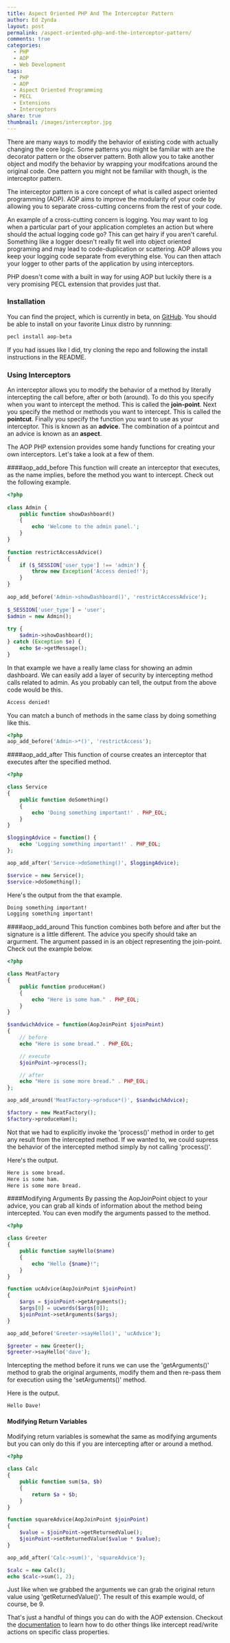 ```yaml
---
title: Aspect Oriented PHP And The Interceptor Pattern
author: Ed Zynda
layout: post
permalink: /aspect-oriented-php-and-the-interceptor-pattern/
comments: true
categories:
  - PHP
  - AOP
  - Web Development
tags:
  - PHP
  - AOP
  - Aspect Oriented Programming
  - PECL
  - Extensions
  - Interceptors
share: true
thumbnail: /images/interceptor.jpg
---
```


There are many ways to modify the behavior of existing code with actually changing the core logic. Some patterns you might be familiar with are the decorator pattern or the observer pattern. Both allow you to take another object and modify the behavior by wrapping your modifcations around the original code. One pattern you might not be familiar with though, is the interceptor pattern.

The interceptor pattern is a core concept of what is called aspect oriented programming (AOP). AOP aims to improve the modularity of your code by allowing you to separate cross-cutting concerns from the rest of your code.

An example of a cross-cutting concern is logging. You may want to log when a particular part of your application completes an action but where should the actual logging code go? This can get hairy if you aren't careful. Something like a logger doesn't really fit well into object oriented programing and may lead to code-duplication or scattering. AOP allows you keep your logging code separate from everything else. You can then attach your logger to other parts of the application by using interceptors.

PHP doesn't come with a built in way for using AOP but luckily there is a very promising PECL extension that provides just that.

### Installation
You can find the project, which is currently in beta, on [GitHub](https://github.com/AOP-PHP/AOP). You should be able to install on your favorite Linux distro by runnning:

```sh
pecl install aop-beta
```
If you had issues like I did, try cloning the repo and following the install instructions in the README.

### Using Interceptors

An interceptor allows you to modify the behavior of a method by literally intercepting the call before, after or both (around). To do this you specify when you want to intercept the method. This is called the **join-point**. Next you specify the method or methods you want to intercept. This is called the **pointcut**. Finally you specify the function you want to use as your interceptor. This is known as an **advice**. The combination of a pointcut and an advice is known as an **aspect**.

The AOP PHP extension provides some handy functions for creating your own interceptors. Let's take a look at a few of them.

####aop\_add\_before
This function will create an interceptor that executes, as the name implies, before the method you want to intercept. Check out the following example.

```php
<?php
   
class Admin {
    public function showDashboard()
    {
        echo 'Welcome to the admin panel.';
    } 
} 
   
function restrictAccessAdvice()
{
    if ($_SESSION['user_type'] !== 'admin') {
        throw new Exception('Access denied!');
    } 
} 
  
aop_add_before('Admin->showDashboard()', 'restrictAccessAdvice');
  
$_SESSION['user_type'] = 'user';
$admin = new Admin();
  
try {
    $admin->showDashboard();
} catch (Exception $e) {
    echo $e->getMessage();
} 
```
In that example we have a really lame class for showing an admin dashboard. We can easily add a layer of security by intercepting method calls related to admin. As you probably can tell, the output from the above code would be this.

```sh
Access denied!
```

You can match a bunch of methods in the same class by doing something like this.

```php
<?php
aop_add_before('Admin->*()', 'restrictAccess');
```

####aop\_add\_after
This function of course creates an interceptor that executes after the specified method.

```php
<?php

class Service
{
    public function doSomething()
    {
        echo 'Doing something important!' . PHP_EOL;
    }
}

$loggingAdvice = function() {
    echo 'Logging something important!' . PHP_EOL;
};

aop_add_after('Service->doSomething()', $loggingAdvice);

$service = new Service();
$service->doSomething();
```

Here's the output from the that example.

```sh
Doing something important! 
Logging something important!
```

####aop\_add\_around
This function combines both before and after but the signature is a little different. The advice you specify should take an argurment. The argument passed in is an object representing the join-point. Check out the example below.

```php
<?php

class MeatFactory
{
    public function produceHam()
    {
        echo "Here is some ham." . PHP_EOL;
    }
}

$sandwichAdvice = function(AopJoinPoint $joinPoint)
{
    // before
    echo "Here is some bread." . PHP_EOL;

    // execute
    $joinPoint->process();

    // after
    echo "Here is some more bread." . PHP_EOL;
};

aop_add_around('MeatFactory->produce*()', $sandwichAdvice);

$factory = new MeatFactory();
$factory->produceHam();
```
Not that we had to explicitly invoke the 'process()' method in order to get any result from the intercepted method. If we wanted to, we could supress the behavior of the intercepted method simply by not calling 'process()'.

Here's the output.

```sh
Here is some bread.
Here is some ham.
Here is some more bread.
```

####Modifying Arguments
By passing the AopJoinPoint object to your advice, you can grab all kinds of information about the method being intercepted. You can even modify the arguments passed to the method.

```php
<?php

class Greeter
{
    public function sayHello($name)
    {
        echo "Hello {$name}!";
    }
}

function ucAdvice(AopJoinPoint $joinPoint)
{
    $args = $joinPoint->getArguments();
    $args[0] = ucwords($args[0]);
    $joinPoint->setArguments($args);
}

aop_add_before('Greeter->sayHello()', 'ucAdvice');

$greeter = new Greeter();
$greeter->sayHello('dave');
```
Intercepting the method before it runs we can use the 'getArguments()' method to grab the original arguments, modify them and then re-pass them for execution using the 'setArguments()' method.

Here is the output.

```sh
Hello Dave!
```

#### Modifying Return Variables
Modifying return variables is somewhat the same as modifying arguments but you can only do this if you are intercepting after or around a method.

```php
<?php

class Calc
{
    public function sum($a, $b)
    {
        return $a + $b;
    }
}

function squareAdvice(AopJoinPoint $joinPoint)
{
    $value = $joinPoint->getReturnedValue();
    $joinPoint->setReturnedValue($value * $value);
}

aop_add_after('Calc->sum()', 'squareAdvice');

$calc = new Calc();
echo $calc->sum(1, 2);
```
Just like when we grabbed the arguments we can grab the original return value using 'getReturnedValue()'. The result of this example would, of course, be 9.

That's just a handful of things you can do with the AOP extension. Checkout the [documentation](http://www.croes.org/gerald/projects/aop/documentation_aop_extension_php.pdf) to learn how to do other things like intercept read/write actions on specific class properties.